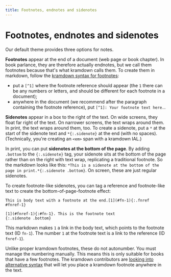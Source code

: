 ```yaml
---
title: Footnotes, endnotes and sidenotes
---
```


# Footnotes, endnotes and sidenotes

Our default theme provides three options for notes.

**Footnotes** appear at the end of a document (web page or book chapter). In book parlance, they are therefore actually endnotes, but we call them footnotes because that's what kramdown calls them. To create them in markdown, follow the [kramdown syntax for footnotes](http://kramdown.gettalong.org/syntax.html#footnotes):

*	put a `[^1]` where the footnote reference should appear (the `1` there can be any numbers or letters, and should be different for each footnote in a document);
*	anywhere in the document (we recommend after the paragraph containing the footnote reference), put `[^1]: Your footnote text here.`.

**Sidenotes** appear in a box to the right of the text. On wide screens, they float far right of the text. On narrower screens, the text wraps around them. In print, the text wraps around them, too. To create a sidenote, put a `*` at the start of the sidenote text and `*{:.sidenote}` at the end (with no spaces). (Technically, you're creating an `<em>` span with a kramdown IAL.)

In print, you can put **sidenotes at the bottom of the page**. By adding `.bottom` to the `{:.sidenote}` tag, your sidenote sits at the bottom of the page rather than on the right with text wrap, replicating a traditional footnote. So the markdown looks like this: `*This is a sidenote at the bottom of the page in print.*{:.sidenote .bottom}`. On screen, these are just regular sidenotes.

To create footnote-like sidenotes, you can tag a reference and footnote-like text to create the bottom-of-page-footnote effect:

~~~
This is body text with a footnote at the end.[1](#fn-1){:.fnref #fnref-1}

[1](#fnref-1){:#fn-1}. This is the footnote text
{:.sidenote .bottom}
~~~

This markdown makes `1` a link in the body text, which points to the footnote text (ID `fn-1`). The number `1` at the footnote text is a link to the reference (ID `fnref-1`).

Unlike proper kramdown footnotes, these do not autonumber. You must manage the numbering manually. This means this is only suitable for books that have a few footnotes. The kramdown contributors are [looking into alternative syntax](https://github.com/gettalong/kramdown/issues/208) that will let you place a kramdown footnote anywhere in the text.
